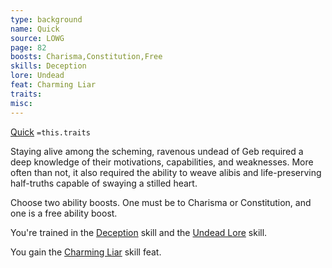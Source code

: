 ```yaml
---
type: background
name: Quick 
source: LOWG
page: 82
boosts: Charisma,Constitution,Free
skills: Deception
lore: Undead
feat: Charming Liar
traits: 
misc: 
---
```


[Quick](###%20Quick)
`=this.traits`


Staying alive among the scheming, ravenous undead of Geb required a deep knowledge of their motivations, capabilities, and weaknesses. More often than not, it also required the ability to weave alibis and life-preserving half-truths capable of swaying a stilled heart.

Choose two ability boosts. One must be to Charisma or Constitution, and one is a free ability boost.

You're trained in the [Deception](Deception) skill and the [Undead Lore](Undead%20Lore) skill.

You gain the [Charming Liar](Charming%20Liar) skill feat.

